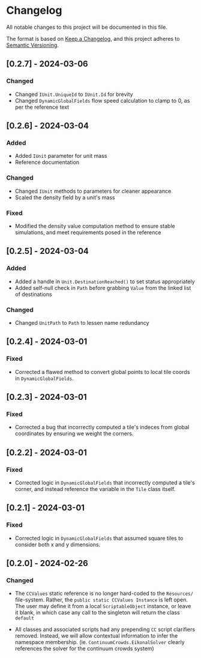 # Changelog

All notable changes to this project will be documented in this file.

The format is based on [Keep a Changelog](https://keepachangelog.com/en/1.0.0/),
and this project adheres to [Semantic Versioning](https://semver.org/spec/v2.0.0.html).

## [0.2.7] - 2024-03-06

### Changed

- Changed `IUnit.UniqueId` to `IUnit.Id` for brevity
- Changed `DynamicGlobalFields` flow speed calculation to clamp to 0, as per the reference text

## [0.2.6] - 2024-03-04

### Added

- Added `IUnit` parameter for unit mass
- Reference documentation

### Changed

- Changed `IUnit` methods to parameters for cleaner appearance
- Scaled the density field by a unit's mass


### Fixed

- Modified the density value computation method to ensure stable simulations, and meet requirements posed in the reference

## [0.2.5] - 2024-03-04

### Added

- Added a handle in `Unit.DestinationReached()` to set status appropriately
- Added self-null check in `Path` before grabbing `Value` from the linked list of destinations

### Changed

- Changed `UnitPath` to `Path` to lessen name redundancy

## [0.2.4] - 2024-03-01

### Fixed

- Corrected a flawed method to convert global points to local tile coords in `DynamicGlobalFields`.

## [0.2.3] - 2024-03-01

### Fixed

- Corrected a bug that incorrectly computed a tile's indeces from global coordinates by ensuring we weight the corners.

## [0.2.2] - 2024-03-01

### Fixed

- Corrected logic in `DynamicGlobalFields` that incorrectly computed a tile's corner, and instead reference the variable in the `Tile` class itself.

## [0.2.1] - 2024-03-01

### Fixed

- Corrected logic in `DynamicGlobalFields` that assumed square tiles to consider both x and y dimensions.

## [0.2.0] - 2024-02-26

### Changed

- The `CCValues` static reference is no longer hard-coded to the `Resources/` file-system. Rather, the `public static CCValues Instance` is left open. The user may define it from a local `ScriptableObject` instance, or leave it blank, in which case any call to the singleton will return the class `default`

- All classes and associated scripts had any prepending `CC` script clarifiers removed. Instead, we will allow contextual information to infer the namespace membership. (ie. `ContinuumCrowds.EikonalSolver` clearly references the solver for the continuum crowds system)